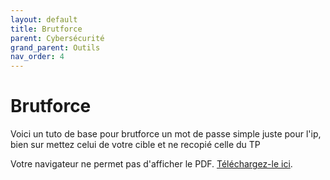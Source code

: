 ```yaml
---
layout: default
title: Brutforce
parent: Cybersécurité
grand_parent: Outils
nav_order: 4
---
```


# Brutforce
Voici un tuto de base pour brutforce un mot de passe simple
juste pour l'ip, bien sur mettez celui de votre cible et ne recopié celle du TP

<object data="{{ '/assets/fichiers/tuto_base_brutforce.pdf' | relative_url }}" type="application/pdf" width="100%" height="800px">
    <p>Votre navigateur ne permet pas d'afficher le PDF. 
    <a href="{{ '/assets/fichiers/tuto_base_brutforce.pdf' | relative_url }}">Téléchargez-le ici</a>.</p>
</object>